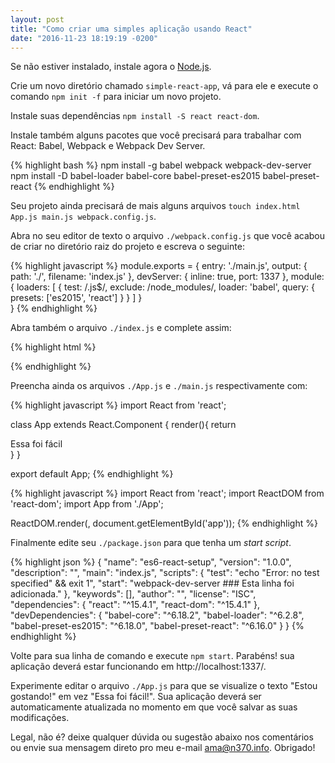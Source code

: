 ```yaml
---
layout: post
title: "Como criar uma simples aplicação usando React"
date: "2016-11-23 18:19:19 -0200"
---
```


Se não estiver instalado, instale agora o [Node.js](https://nodejs.org/en/).

Crie um novo diretório chamado ```simple-react-app```, vá para ele e execute o comando ```npm init -f``` para iniciar um novo projeto.

Instale suas dependências ```npm install -S react react-dom```.

Instale também alguns pacotes que você precisará para trabalhar com React: Babel, Webpack e Webpack Dev Server.

{% highlight bash %}
  npm install -g babel webpack webpack-dev-server
  npm install -D babel-loader babel-core babel-preset-es2015 babel-preset-react
{% endhighlight %}

Seu projeto ainda precisará de mais alguns arquivos ```touch index.html App.js main.js webpack.config.js```.

Abra no seu editor de texto o arquivo ```./webpack.config.js``` que você acabou de criar no diretório raiz do projeto e escreva o seguinte:

{% highlight javascript %}
  module.exports = {
    entry: './main.js',
    output: {
      path: './',
      filename: 'index.js'
    },
    devServer: {
      inline: true,
      port: 1337
    },
    module: {
      loaders: [
        {
          test: /\.js$/,
          exclude: /node_modules/,
          loader: 'babel',
          query: {
            presets: ['es2015', 'react']
          }
        }
      ]
    }  
  }
{% endhighlight %}

Abra também o arquivo ```./index.js``` e complete assim:

{% highlight html %}
<!DOCTYPE html>
  <html lang="en">
  <head>
    <meta charset="UTF-8">
    <title>Simples</title>
  </head>
  <body>
    <div id="app"></div>
    <script src="index.js" charset="utf-8"></script>
  </body>
  </html>
{% endhighlight %}

Preencha ainda os arquivos ```./App.js``` e ```./main.js``` respectivamente com:

{% highlight javascript %}
  import React from 'react';

  class App extends React.Component {
    render(){
      return <div>Essa foi fácil</div>
    }
  }

  export default App;
{% endhighlight %}

{% highlight javascript %}
  import React from 'react';
  import ReactDOM from 'react-dom';
  import App from './App';

  ReactDOM.render(<App />, document.getElementById('app'));
{% endhighlight %}

Finalmente edite seu ```./package.json``` para que tenha um _start script_.

{% highlight json %}
  {
    "name": "es6-react-setup",
    "version": "1.0.0",
    "description": "",
    "main": "index.js",
    "scripts": {
      "test": "echo \"Error: no test specified\" && exit 1",
      "start": "webpack-dev-server ### Esta linha foi adicionada."
    },
    "keywords": [],
    "author": "",
    "license": "ISC",
    "dependencies": {
      "react": "^15.4.1",
      "react-dom": "^15.4.1"
    },
    "devDependencies": {
      "babel-core": "^6.18.2",
      "babel-loader": "^6.2.8",
      "babel-preset-es2015": "^6.18.0",
      "babel-preset-react": "^6.16.0"
    }
  }
{% endhighlight %}

Volte para sua linha de comando e execute ```npm start```. Parabéns! sua aplicação deverá estar funcionando em http://localhost:1337/.

Experimente editar o arquivo ```./App.js``` para que se visualize o texto "Estou gostando!" em vez "Essa foi fácil!". Sua aplicação deverá ser automaticamente atualizada no momento em que você salvar as suas modificações.

Legal, não é? deixe qualquer dúvida ou sugestão abaixo nos comentários ou envie sua mensagem direto pro meu e-mail [ama@n370.info](mailto:ama@n370.info). Obrigado!
